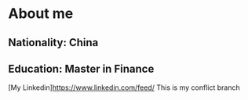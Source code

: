 # About me
## Nationality: China
## Education: Master in Finance

[My Linkedin]https://www.linkedin.com/feed/
This is my conflict branch

